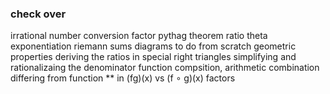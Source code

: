 
### check over 

irrational number
conversion factor
pythag theorem
ratio 
theta
exponentiation
riemann sums diagrams to do from scratch
geometric properties
deriving the ratios in special right triangles
simplifying and rationalizaing the denominator
function compsition, arithmetic combination differing from function ** in (fg)(x) vs (f $\circ$ g)(x)
factors